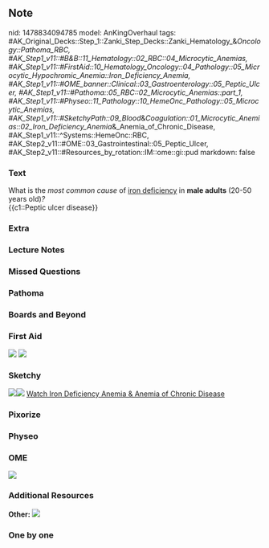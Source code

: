 ## Note
nid: 1478834094785
model: AnKingOverhaul
tags: #AK_Original_Decks::Step_1::Zanki_Step_Decks::Zanki_Hematology_&_Oncology::Pathoma_RBC, #AK_Step1_v11::#B&B::11_Hematology::02_RBC::04_Microcytic_Anemias, #AK_Step1_v11::#FirstAid::10_Hematology_Oncology::04_Pathology::05_Microcytic_Hypochromic_Anemia::Iron_Deficiency_Anemia, #AK_Step1_v11::#OME_banner::Clinical::03_Gastroenterology::05_Peptic_Ulcer, #AK_Step1_v11::#Pathoma::05_RBC::02_Microcytic_Anemias::part_1, #AK_Step1_v11::#Physeo::11_Pathology::10_HemeOnc_Pathology::05_Microcytic_Anemias, #AK_Step1_v11::#SketchyPath::09_Blood_&_Coagulation::01_Microcytic_Anemias::02_Iron_Deficiency_Anemia_&_Anemia_of_Chronic_Disease, #AK_Step1_v11::^Systems::HemeOnc::RBC, #AK_Step2_v11::#OME::03_Gastrointestinal::05_Peptic_Ulcer, #AK_Step2_v11::#Resources_by_rotation::IM::ome::gi::pud
markdown: false

### Text
<div>
  <div>
    What is the <i>most common cause</i> of <u>iron deficiency</u>
    in <b>male adults</b> (20-50 years old)<i>?</i>
  </div>
  <div>
    {{c1::Peptic ulcer disease}}
  </div>
</div>

### Extra


### Lecture Notes


### Missed Questions


### Pathoma


### Boards and Beyond


### First Aid
<img src="tmp_kjnTd.png"> <img src="tmpNAQ5BL.png">

### Sketchy
<img src=
"ida%20erosive%20gastritis%20and%20gastric%20ulcers_1566160514431.jpg"><img src="Zoverall%20picture%20(67)_1566160514431.JPG">
<a href=
"https://dashboard.sketchy.com/study/medical/courses/medical-pathophysiology/units/medical-pathophysiology-blood-coagulation/videos/medical-pathophysiology-blood-and-coagulation-microcytic-anemias-iron-deficiency-anemia-and-anemia-of-chronic-disease?utm_source=anki&utm_medium=partnership&utm_campaign=february_update&utm_content=medical">
Watch Iron Deficiency Anemia & Anemia of Chronic Disease</a>

### Pixorize


### Physeo


### OME
<div class="ome-widget">
  <a href=
  "https://onlinemeded.org/spa/gastroenterology/peptic-ulcer/acquire?ref=anki">
  <img src="_OME_AnkiFlashcards_Lesson_4.png"></a>
</div>

### Additional Resources
<b>Other:</b> <img src="tmpCZ4FXy.png">

### One by one

